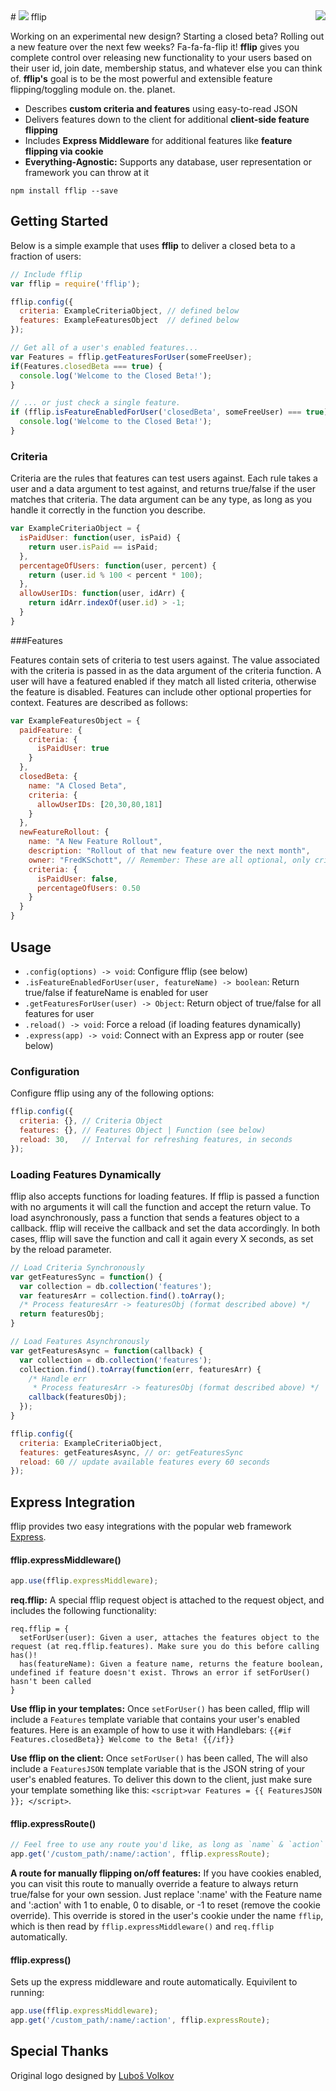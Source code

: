 <a href="https://www.npmjs.com/package/fflip">
  <img align="right" src="https://nodei.co/npm/fflip.png?compact=true" />
</a>
# <img src="http://fredkschott.com/img/fflipIcon2.png" /> fflip

Working on an experimental new design? Starting a closed beta? Rolling out a new feature over the next few weeks? Fa-fa-fa-flip it! __fflip__ gives you complete control over releasing new functionality to your users based on their user id, join date, membership status, and whatever else you can think of. __fflip's__ goal is to be the most powerful and extensible feature flipping/toggling module on. the. planet.

- Describes __custom criteria and features__ using easy-to-read JSON
- Delivers features down to the client for additional __client-side feature flipping__
- Includes __Express Middleware__ for additional features like __feature flipping via cookie__
- __Everything-Agnostic:__ Supports any database, user representation or framework you can throw at it

```
npm install fflip --save
```


## Getting Started

Below is a simple example that uses __fflip__ to deliver a closed beta to a fraction of users:

```javascript
// Include fflip
var fflip = require('fflip');

fflip.config({
  criteria: ExampleCriteriaObject, // defined below
  features: ExampleFeaturesObject  // defined below
});

// Get all of a user's enabled features...
var Features = fflip.getFeaturesForUser(someFreeUser);
if(Features.closedBeta === true) {
  console.log('Welcome to the Closed Beta!');
}

// ... or just check a single feature.
if (fflip.isFeatureEnabledForUser('closedBeta', someFreeUser) === true) {
  console.log('Welcome to the Closed Beta!');
}
```


### Criteria

Criteria are the rules that features can test users against. Each rule takes a user and a data argument to test against, and returns true/false if the user matches that criteria. The data argument can be any type, as long as you handle it correctly in the function you describe.

```javascript
var ExampleCriteriaObject = {
  isPaidUser: function(user, isPaid) {
    return user.isPaid == isPaid;
  },
  percentageOfUsers: function(user, percent) {
    return (user.id % 100 < percent * 100);
  },
  allowUserIDs: function(user, idArr) {
    return idArr.indexOf(user.id) > -1;
  }
}
```


###Features

Features contain sets of criteria to test users against. The value associated with the criteria is passed in as the data argument of the criteria function. A user will have a featured enabled if they match all listed criteria, otherwise the feature is disabled. Features can include other optional properties for context. Features are described as follows:

```javascript
var ExampleFeaturesObject = {
  paidFeature: {
    criteria: {
      isPaidUser: true
    }
  },
  closedBeta: {
    name: "A Closed Beta",
    criteria: {
      allowUserIDs: [20,30,80,181]
    }
  },
  newFeatureRollout: {
    name: "A New Feature Rollout",
    description: "Rollout of that new feature over the next month",
    owner: "FredKSchott", // Remember: These are all optional, only criteria is required 
    criteria: {
      isPaidUser: false,
      percentageOfUsers: 0.50
    }
  }
}
```


## Usage

- `.config(options) -> void`: Configure fflip (see below)
- `.isFeatureEnabledForUser(user, featureName) -> boolean`: Return true/false if featureName is enabled for user
- `.getFeaturesForUser(user) -> Object`: Return object of true/false for all features for user
- `.reload() -> void`: Force a reload (if loading features dynamically)
- `.express(app) -> void`: Connect with an Express app or router (see below)


### Configuration

Configure fflip using any of the following options:

```javascript
fflip.config({
  criteria: {}, // Criteria Object
  features: {}, // Features Object | Function (see below)
  reload: 30,   // Interval for refreshing features, in seconds
});
```


### Loading Features Dynamically

fflip also accepts functions for loading features. If fflip is passed a function with no arguments it will call the function and accept the return value. To load asynchronously, pass a function that sends a features object to a callback. fflip will receive the callback and set the data accordingly. In both cases, fflip will save the function and call it again every X seconds, as set by the reload parameter.

```javascript
// Load Criteria Synchronously
var getFeaturesSync = function() {
  var collection = db.collection('features');
  var featuresArr = collection.find().toArray();
  /* Process featuresArr -> featuresObj (format described above) */
  return featuresObj;
}

// Load Features Asynchronously
var getFeaturesAsync = function(callback) {
  var collection = db.collection('features');
  collection.find().toArray(function(err, featuresArr) {
    /* Handle err
     * Process featuresArr -> featuresObj (format described above) */
    callback(featuresObj);
  });
}

fflip.config({
  criteria: ExampleCriteriaObject,
  features: getFeaturesAsync, // or: getFeaturesSync
  reload: 60 // update available features every 60 seconds
});
```


## Express Integration

fflip provides two easy integrations with the popular web framework [Express](http://expressjs.com/).

#### fflip.expressMiddleware()

```javascript
app.use(fflip.expressMiddleware);
```

**req.fflip:** A special fflip request object is attached to the request object, and includes the following functionality:

```
req.fflip = {
  setForUser(user): Given a user, attaches the features object to the request (at req.fflip.features). Make sure you do this before calling has()!
  has(featureName): Given a feature name, returns the feature boolean, undefined if feature doesn't exist. Throws an error if setForUser() hasn't been called
}
```

**Use fflip in your templates:** Once `setForUser()` has been called, fflip will include a `Features` template variable that contains your user's enabled features. Here is an example of how to use it with Handlebars: `{{#if Features.closedBeta}} Welcome to the Beta! {{/if}}`

**Use fflip on the client:** Once `setForUser()` has been called, The will also include a `FeaturesJSON` template variable that is the JSON string of your user's enabled features. To deliver this down to the client, just make sure your template something like this: `<script>var Features = {{ FeaturesJSON }}; </script>`.


#### fflip.expressRoute()

```javascript
// Feel free to use any route you'd like, as long as `name` & `action` exist as route parameters.
app.get('/custom_path/:name/:action', fflip.expressRoute);
```

**A route for manually flipping on/off features:** If you have cookies enabled, you can visit this route to manually override a feature to always return true/false for your own session. Just replace ':name' with the Feature name and ':action' with 1 to enable, 0 to disable, or -1 to reset (remove the cookie override). This override is stored in the user's cookie under the name `fflip`, which is then read by `fflip.expressMiddleware()` and `req.fflip` automatically.

#### fflip.express()

Sets up the express middleware and route automatically. Equivilent to running:

```javascript
app.use(fflip.expressMiddleware);
app.get('/custom_path/:name/:action', fflip.expressRoute);
```


## Special Thanks

Original logo designed by <a href="http://thenounproject.com/Luboš Volkov" target="_blank">Luboš Volkov</a>
